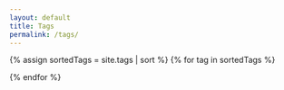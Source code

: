 ```yaml
---
layout: default
title: Tags
permalink: /tags/
---
```


{% assign sortedTags = site.tags | sort %}
{% for tag in sortedTags %}


{% endfor %}
